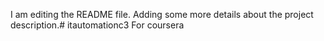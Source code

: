 I am editing the README file. Adding some more details about the project description.# itautomationc3
For coursera
